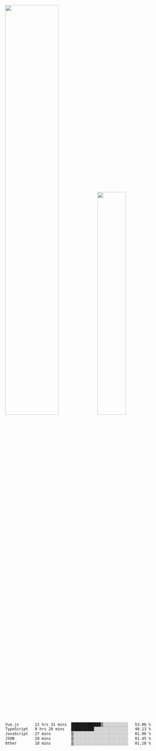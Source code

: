 <img align="" width="57.5%" src="https://github-readme-stats.vercel.app/api?username=Dream4ever&hide_title=true&hide_border=true&count_private=true&show_icons=true&include_all_commits=true&line_height=21" /><img align="" width="42.4%" src="https://github-readme-stats.vercel.app/api/top-langs/?username=Dream4ever&hide_title=true&count_private=true&show_icons=true&langs_count=6&hide_border=true&layout=compact" />

<!--START_SECTION:waka-->

```txt
Vue.js       12 hrs 31 mins  █████████████▒░░░░░░░░░░░   53.06 %
TypeScript   9 hrs 28 mins   ██████████░░░░░░░░░░░░░░░   40.13 %
JavaScript   27 mins         ▒░░░░░░░░░░░░░░░░░░░░░░░░   01.96 %
JSON         20 mins         ▒░░░░░░░░░░░░░░░░░░░░░░░░   01.45 %
Other        18 mins         ▒░░░░░░░░░░░░░░░░░░░░░░░░   01.28 %
```

<!--END_SECTION:waka-->
